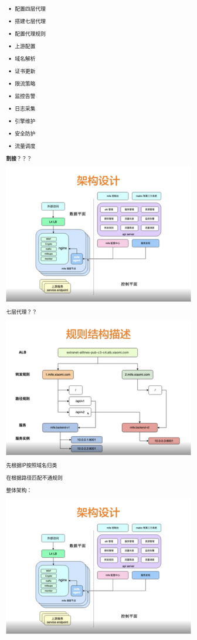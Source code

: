 - 配置四层代理

- 搭建七层代理

- 配置代理规则

- 上游配置

- 域名解析

- 证书更新

- 限流策略

- 监控告警

- 日志采集

- 引擎维护

- 安全防护

- 流量调度

**割接**？？？

![](../../assets/2022-12-09-15-25-58-image.png)

七层代理？？

![](../../assets/2022-12-09-15-15-07-image.png)

先根据IP按照域名归类

在根据路径匹配不通规则

整体架构：

![](../../assets/2022-12-09-15-18-23-image.png)
